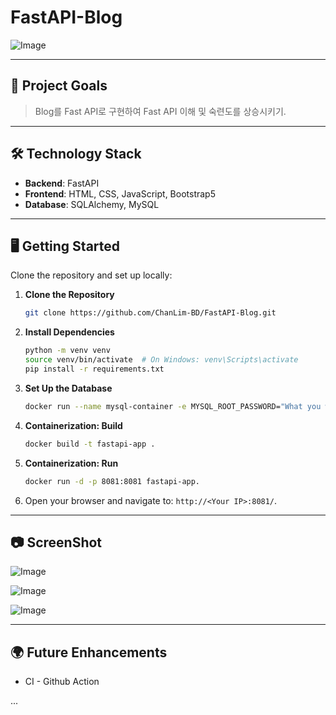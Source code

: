 # FastAPI-Blog

![Image](https://github.com/user-attachments/assets/bbedfc02-2e96-415d-b61b-7f9012f848b8)

---

## 🌟 **Project Goals**

> Blog를 Fast API로 구현하여 Fast API 이해 및 숙련도를 상승시키기.

---

## 🛠️ **Technology Stack**

- **Backend**: FastAPI
- **Frontend**: HTML, CSS, JavaScript, Bootstrap5
- **Database**: SQLAlchemy, MySQL

---

## 🖥️ **Getting Started**

Clone the repository and set up locally:

1. **Clone the Repository**

   ```bash
   git clone https://github.com/ChanLim-BD/FastAPI-Blog.git
   ```

2. **Install Dependencies**

   ```bash
   python -m venv venv
   source venv/bin/activate  # On Windows: venv\Scripts\activate
   pip install -r requirements.txt
   ```

3. **Set Up the Database**

   ```bash
   docker run --name mysql-container -e MYSQL_ROOT_PASSWORD="What you want" -p 3306:3306 -d mysql:latest
   ```

4. **Containerization: Build**

   ```bash
   docker build -t fastapi-app .
   ```

5. **Containerization: Run**

   ```bash
   docker run -d -p 8081:8081 fastapi-app.
   ```

6. Open your browser and navigate to: `http://<Your IP>:8081/`.

---

## 📷 ScreenShot

![Image](https://github.com/user-attachments/assets/cd4f0473-0080-40f9-925c-a2c3ad595a58)

![Image](https://github.com/user-attachments/assets/197b0052-1739-44e8-a5b3-f9190aa63623)

![Image](https://github.com/user-attachments/assets/46559b77-3235-4d2c-ac60-f8b577eaa7a1)

---

## 🌍 **Future Enhancements**

* CI - Github Action

...